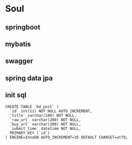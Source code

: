 # Soul 
## springboot
## mybatis
## swagger
## spring data jpa
## init sql
```
CREATE TABLE `bd_post` (
  `id` int(11) NOT NULL AUTO_INCREMENT,
  `title` varchar(100) NOT NULL,
  `raw_url` varchar(200) NOT NULL,
  `buy_url` varchar(200) NOT NULL,
  `submit_time` datetime NOT NULL,
  PRIMARY KEY (`id`)
) ENGINE=InnoDB AUTO_INCREMENT=35 DEFAULT CHARSET=utf8;

```
